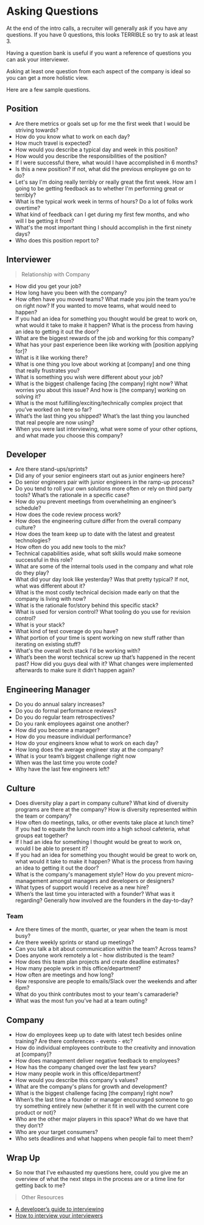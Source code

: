 # Asking Questions

At the end of the intro calls, a recruiter will generally ask if you have any questions. If you have 0 questions, this looks TERRIBLE so try to ask at least 3.

Having a question bank is useful if you want a reference of questions you can ask your interviewer.

Asking at least one question from each aspect of the company is ideal so you can get a more holistic view.

Here are a few sample questions.

## Position

* Are there metrics or goals set up for me the first week that I would be striving towards?
* How do you know what to work on each day?
* How much travel is expected?
* How would you describe a typical day and week in this position?
* How would you describe the responsibilities of the position?
* If I were successful there, what would I have accomplished in 6 months?
* Is this a new position? If not, what did the previous employee go on to do?
* Let's say I'm doing really terribly or really great the first week. How am I going to be getting feedback as to whether I'm performing great or terribly?
* What is the typical work week in terms of hours? Do a lot of folks work overtime?
* What kind of feedback can I get during my first few months, and who will I be getting it from?
* What's the most important thing I should accomplish in the first ninety days?
* Who does this position report to?

## Interviewer

> Relationship with Company

* How did you get your job?
* How long have you been with the company?
* How often have you moved teams? What made you join the team you’re on right now? If you wanted to move teams, what would need to happen?
* If you had an idea for something you thought would be great to work on, what would it take to make it happen? What is the process from having an idea to getting it out the door?
* What are the biggest rewards of the job and working for this company?
* What has your past experience been like working with [position applying for]?
* What is it like working there?
* What is one thing you love about working at [company] and one thing that really frustrates you?
* What is something you wish were different about your job?
* What is the biggest challenge facing [the company] right now? What worries you about this issue? And how is [the company] working on solving it?
* What is the most fulfilling/exciting/technically complex project that you’ve worked on here so far?
* What’s the last thing you shipped? What’s the last thing you launched that real people are now using?
* When you were last interviewing, what were some of your other options, and what made you choose this company?

## Developer

* Are there stand-ups/sprints?
* Did any of your senior engineers start out as junior engineers here?
* Do senior engineers pair with junior engineers in the ramp-up process?
* Do you tend to roll your own solutions more often or rely on third party tools? What’s the rationale in a specific case?
* How do you prevent meetings from overwhelming an engineer’s schedule?
* How does the code review process work?
* How does the engineering culture differ from the overall company culture?
* How does the team keep up to date with the latest and greatest technologies?
* How often do you add new tools to the mix?
* Technical capabilities aside, what soft skills would make someone successful in this role?
* What are some of the internal tools used in the company and what role do they play?
* What did your day look like yesterday? Was that pretty typical? If not, what was different about it?
* What is the most costly technical decision made early on that the company is living with now?
* What is the rationale for/story behind this specific stack?
* What is used for version control? What tooling do you use for revision control?
* What is your stack?
* What kind of test coverage do you have?
* What portion of your time is spent working on new stuff rather than iterating on existing stuff?
* What's the overall tech stack I'd be working with?
* What’s been the worst technical screw up that’s happened in the recent past? How did you guys deal with it? What changes were implemented afterwards to make sure it didn’t happen again?

## Engineering Manager

* Do you do annual salary increases?
* Do you do formal performance reviews?
* Do you do regular team retrospectives?
* Do you rank employees against one another?
* How did you become a manager?
* How do you measure individual performance?
* How do your engineers know what to work on each day?
* How long does the average engineer stay at the company?
* What is your team’s biggest challenge right now
* When was the last time you wrote code?
* Why have the last few engineers left?

## Culture

* Does diversity play a part in company culture? What kind of diversity programs are there at the company? How is diversity represented within the team or company?
* How often do meetings, talks, or other events take place at lunch time? If you had to equate the lunch room into a high school cafeteria, what groups eat together?
* If I had an idea for something I thought would be great to work on, would I be able to present it?
* If you had an idea for something you thought would be great to work on, what would it take to make it happen? What is the process from having an idea to getting it out the door?
* What is the company's management style? How do you prevent micro-management amongst managers and developers or designers?
* What types of support would I receive as a new hire?
* When’s the last time you interacted with a founder? What was it regarding? Generally how involved are the founders in the day-to-day?

### Team

* Are there times of the month, quarter, or year when the team is most busy?
* Are there weekly sprints or stand up meetings?
* Can you talk a bit about communication within the team? Across teams?
* Does anyone work remotely a lot - how distributed is the team?
* How does this team plan projects and create deadline estimates?
* How many people work in this office/department?
* How often are meetings and how long?
* How responsive are people to emails/Slack over the weekends and after 6pm?
* What do you think contributes most to your team's camaraderie?
* What was the most fun you’ve had at a team outing?

## Company

* How do employees keep up to date with latest tech besides online training? Are there conferences - events - etc?
* How do individual employees contribute to the creativity and innovation at [company]?
* How does management deliver negative feedback to employees?
* How has the company changed over the last few years?
* How many people work in this office/department?
* How would you describe this company's values?
* What are the company's plans for growth and development?
* What is the biggest challenge facing [the company] right now?
* When’s the last time a founder or manager encouraged someone to go try something entirely new (whether it fit in well with the current core product or not)?
* Who are the other major players in this space? What do we have that they don’t?
* Who are your target consumers?
* Who sets deadlines and what happens when people fail to meet them?

## Wrap Up

* So now that I've exhausted my questions here, could you give me an overview of what the next steps in the process are or a time line for getting back to me?

> Other Resources

* [A developer’s guide to interviewing](https://medium.freecodecamp.com/how-to-interview-as-a-developer-candidate-b666734f12dd)
* [How to interview your interviewers](https://medium.freecodecamp.org/how-to-interview-your-interviewers-f8f65ac57b80)
